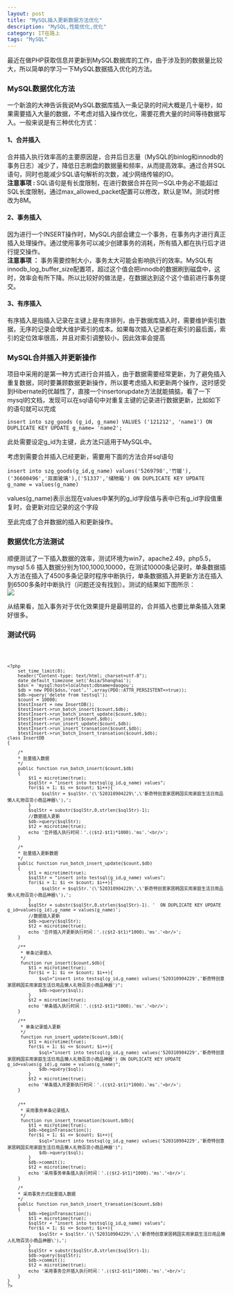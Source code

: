 ```yaml
---
layout: post
title: "MySQL插入更新数据方法优化"
description: "MySQL,性能优化,优化"
category: IT在路上
tags: "MySQL"
---
```


最近在做PHP获取信息并更新到MySQL数据库的工作，由于涉及到的数据量比较大，所以简单的学习一下MySQL数据插入优化的方法。

### MySQL数据优化方法
一个新浪的大神告诉我说MySQL数据库插入一条记录的时间大概是几十毫秒，如果需要插入大量的数据，不考虑对插入操作优化，需要花费大量的时间等待数据写入。一般来说是有三种优化方式：

#### 1、合并插入
合并插入执行效率高的主要原因是，合并后日志量（MySQL的binlog和innodb的事务日志）减少了，降低日志刷盘的数据量和频率，从而提高效率。通过合并SQL语句，同时也能减少SQL语句解析的次数，减少网络传输的IO。   
<b>注意事项 : </b>  SQL语句是有长度限制，在进行数据合并在同一SQL中务必不能超过SQL长度限制，通过max_allowed_packet配置可以修改，默认是1M，测试时修改为8M。
#### 2、事务插入
因为进行一个INSERT操作时，MySQL内部会建立一个事务，在事务内才进行真正插入处理操作。通过使用事务可以减少创建事务的消耗，所有插入都在执行后才进行提交操作。  
<b>注意事项 ： </b> 事务需要控制大小，事务太大可能会影响执行的效率。MySQL有innodb_log_buffer_size配置项，超过这个值会把innodb的数据刷到磁盘中，这时，效率会有所下降。所以比较好的做法是，在数据达到这个这个值前进行事务提交。
#### 3、有序插入
有序插入是指插入记录在主键上是有序排列，由于数据库插入时，需要维护索引数据，无序的记录会增大维护索引的成本。如果每次插入记录都在索引的最后面，索引的定位效率很高，并且对索引调整较小，因此效率会提高

### MySQL合并插入并更新操作
项目中采用的是第一种方式进行合并插入，由于数据需要经常更新，为了避免插入重复数据，同时要兼顾数据更新操作，所以要考虑插入和更新两个操作，这时感受到Hibernate的优越性了，直接一个insertorupdate方法就能搞掂，看了一下mysql的文档，发现可以在sql语句中对重复主键的记录进行数据更新，比如如下的语句就可以完成 
 
	insert into szg_goods (g_id, g_name) VALUES ('121212', 'name1') ON DUPLICATE KEY UPDATE g_name= 'name2';  

此处需要设定g_id为主键，此方法只适用于MySQL中。

考虑到需要合并插入已经更新，需要用下面的方法合并sql语句

	insert into szg_goods(g_id,g_name) values('5269798','竹媛'),('36600496','双面玻璃'),('51337','储物箱') ON DUPLICATE KEY UPDATE g_name = values(g_name)

values(g_name)表示出现在values中某列的g_id字段值与表中已有g_id字段值重复时，会更新对应记录的这个字段

至此完成了合并数据的插入和更新操作。

### 数据优化方法测试
顺便测试了一下插入数据的效率，测试环境为win7，apache2.49，php5.5，mysql 5.6
插入数据分别为100,1000,10000，在测试10000条记录时，单条数据插入方法在插入了4500多条记录时程序中断执行，单条数据插入并更新方法在插入到6500多条时中断执行（问题还没有找到）。测试的结果如下图所示：  
![](http://oldmo.github.io/images/2016/0408/testresult.png)

从结果看，加入事务对于优化效果提升是最明显的，合并插入也要比单条插入效果好很多。

### 测试代码

<code>

	<?php
		set_time_limit(0);
		header("Content-type: text/html; charset=utf-8"); 
		date_default_timezone_set('Asia/Shanghai');
		$dsn = 'mysql:host=localhost;dbname=daogou';
		$db = new PDO($dsn,'root','',array(PDO::ATTR_PERSISTENT=>true));
		$db->query('delete from testsql');
		$count = 10000;
		$testInsert = new InsertDB();
		$testInsert->run_batch_insert($count,$db);
		$testInsert->run_batch_insert_update($count,$db);
		$testInsert->run_insert($count,$db);
		$testInsert->run_insert_update($count,$db);
		$testInsert->run_insert_transation($count,$db);
		$testInsert->run_batch_insert_transation($count,$db);
	class InsertDB
	{
	
		/*
		* 批量插入数据
		*/
		public function run_batch_insert($count,$db)
		{
			$t1 = microtime(true);
			$sqlStr = "insert into testsql(g_id,g_name) values";
			for($i = 1; $i <= $count; $i++){
				 $sqlStr = $sqlStr.'(\'520310904229\',\'新奇特创意家居韩国实用家庭生活日用品懒人礼物百货小商品神器\'),';
			}
			$sqlStr = substr($sqlStr,0,strlen($sqlStr)-1);
			//数据插入更新
			$db->query($sqlStr);
			$t2 = microtime(true);
			echo '合并插入执行时间：'.(($t2-$t1)*1000).'ms'.'<br/>';
		}
	
		/*
		* 批量插入更新数据
		*/
		public function run_batch_insert_update($count,$db)
		{
			$t1 = microtime(true);
			$sqlStr = "insert into testsql(g_id,g_name) values";
			for($i = 1; $i <= $count; $i++){
				 $sqlStr = $sqlStr.'(\'520310904229\',\'新奇特创意家居韩国实用家庭生活日用品懒人礼物百货小商品神器\'),';
			}
			$sqlStr = substr($sqlStr,0,strlen($sqlStr)-1). '  ON DUPLICATE KEY UPDATE g_id=values(g_id),g_name = values(g_name)';
			//数据插入更新
			$db->query($sqlStr);
			$t2 = microtime(true);
			echo '合并插入并更新执行时间：'.(($t2-$t1)*1000).'ms'.'<br/>';
		}
		
		/**
		 * 单条记录插入
		 */
		 function run_insert($count,$db){ 
			$t1 = microtime(true);
			for($i = 1; $i <= $count; $i++){
				$sql="insert into testsql(g_id,g_name) values('520310904229','新奇特创意家居韩国实用家庭生活日用品懒人礼物百货小商品神器')";
				$db->query($sql);
			}
			$t2 = microtime(true);
			echo '单条插入执行时间：'.(($t2-$t1)*1000).'ms'.'<br/>';
		}
		
		/**
		 * 单条记录插入更新
		 */
		 function run_insert_update($count,$db){ 
			$t1 = microtime(true);
			for($i = 1; $i <= $count; $i++){
				$sql="insert into testsql(g_id,g_name) values('520310904229','新奇特创意家居韩国实用家庭生活日用品懒人礼物百货小商品神器') ON DUPLICATE KEY UPDATE g_id=values(g_id),g_name = values(g_name)";
				$db->query($sql);
			}
			$t2 = microtime(true);
			echo '单条插入并更新执行时间：'.(($t2-$t1)*1000).'ms'.'<br/>';
		}
		
		
		/**
		 * 采用事务单条记录插入
		 */
		 function run_insert_transation($count,$db){ 
			$t1 = microtime(true);
			$db->beginTransaction();
			for($i = 1; $i <= $count; $i++){
				$sql="insert into testsql(g_id,g_name) values('520310904229','新奇特创意家居韩国实用家庭生活日用品懒人礼物百货小商品神器')";
				$db->query($sql);
			}
			$db->commit();
			$t2 = microtime(true);
			echo '采用事务单条插入执行时间：'.(($t2-$t1)*1000).'ms'.'<br/>';
		}
	
		/*
		* 采用事务方式批量插入数据
		*/
		public function run_batch_insert_transation($count,$db)
		{
			$db->beginTransaction();
			$t1 = microtime(true);
			$sqlStr = "insert into testsql(g_id,g_name) values";
			for($i = 1; $i <= $count; $i++){
				$sqlStr = $sqlStr.'(\'520310904229\',\'新奇特创意家居韩国实用家庭生活日用品懒人礼物百货小商品神器\'),';
			}
			$sqlStr = substr($sqlStr,0,strlen($sqlStr)-1);
			$db->query($sqlStr);
			$db->commit();
			$t2 = microtime(true);
			echo '采用事务合并插入执行时间：'.(($t2-$t1)*1000).'ms'.'<br/>';
		}
	}  
	?>  

</code>